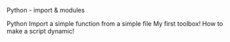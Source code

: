 Python - import & modules

Python
 Import a simple function from a simple file
My first toolbox!
How to make a script dynamic!
